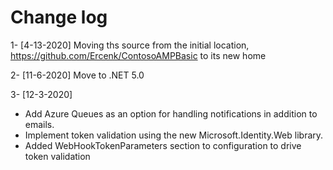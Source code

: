 # Change log

1- [4-13-2020] Moving ths source from the initial location, https://github.com/Ercenk/ContosoAMPBasic to its new home

2- [11-6-2020] Move to .NET 5.0

3- [12-3-2020] 
- Add Azure Queues as an option for handling notifications in addition to emails.
- Implement token validation using the new Microsoft.Identity.Web library.
- Added WebHookTokenParameters section to configuration to drive token validation
